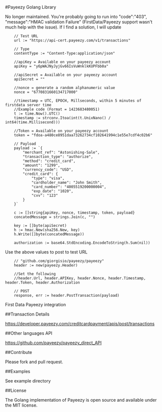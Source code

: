#Payeezy Golang Library

No longer maintained. You're probably going to run into "code":"403", "message":"HMAC validation Failure" (FirstData/Payeezy support wasn't much help with the issue). If I find a solution, I will update

```
	// Test URL
	url := "https://api-cert.payeezy.com/v1/transactions"

	// Type
	contentType := "Content-Type:application/json"

	//apiKey = Available on your payeezy account
	apiKey = "y6pWAJNyJyjGv66IsVuWnklkKUPFbb0a"

	//apiSecret = Available on your payeezy account
	apiSecret = ""

	//nonce = generate a random alphanumeric value
	nonce = "6770831660134717000"

	//timestamp = UTC, EPOCH, Millseconds, within 5 minutes of firstdata server time
	//Example code (Format = 1423683480051)
	t := time.Now().UTC()
	timestamp := strconv.Itoa(int(t.UnixNano() / int64(time.Millisecond)))

	//Token = Available on your payeezy account
	token = "fdoa-a480ce8951daa73262734cf102641994c1e55e7cdf4c02b6"

	// Payload
	payload := `{
		"merchant_ref": "Astonishing-Sale",
		"transaction_type": "authorize",
		"method": "credit_card",
		"amount": "1299",
		"currency_code": "USD",
		"credit_card": {
			"type": "visa",
			"cardholder_name": "John Smith",
			"card_number": "4005519200000004",
			"exp_date": "1020",
			"cvv": "123"
		}
	}`

	c := []string{apiKey, nonce, timestamp, token, payload}
	concatedMessage = strings.Join(c, "")

	key := []byte(apiSecret)
	h := hmac.New(sha256.New, key)
	h.Write([]byte(concatedMessage))

	authorization := base64.StdEncoding.EncodeToString(h.Sum(nil))
```

Use the above values to post to test URL

```
	// "github.com/giorgisio/payeezy/payeezy"
	header := new(payeezy.Header)

	//Set the following
	//header.Url, header.APIKey, header.Nonce, header.Timestamp, header.Token, header.Authorization

	// POST
	response, err := header.PostTransaction(payload)

```

First Data Payeezy integration 

##Transaction Details

https://developer.payeezy.com/creditcardpayment/apis/post/transactions

##Other languages API

https://github.com/payeezy/payeezy_direct_API

##Contribute

Please fork and pull request.

##Examples

See example directory

##License

The Golang implementation of Payeezy is open source and available under the MIT license.